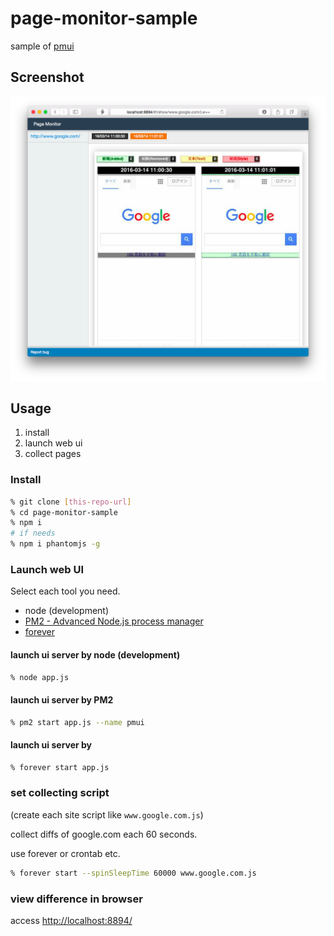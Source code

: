 # page-monitor-sample
sample of [pmui](https://github.com/fouber/pmui)

## Screenshot

![Screenshot](screenshot.png)

## Usage

1. install
2. launch web ui
3. collect pages

### Install

```sh
% git clone [this-repo-url]
% cd page-monitor-sample
% npm i
# if needs
% npm i phantomjs -g 
```

### Launch web UI

Select each tool you need.

- node (development)
- [PM2 - Advanced Node.js process manager](http://pm2.keymetrics.io/)
- [forever](https://github.com/foreverjs/forever)

#### launch ui server by node (development)

```sh
% node app.js
```

#### launch ui server by PM2

```sh
% pm2 start app.js --name pmui
```

#### launch ui server by 

```sh
% forever start app.js
```

### set collecting script

(create each site script like `www.google.com.js`)

collect diffs of google.com each 60 seconds.

use forever or crontab etc.

```sh
% forever start --spinSleepTime 60000 www.google.com.js
```

### view difference in browser

access [http://localhost:8894/](http://localhost:8894/)
